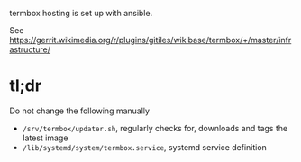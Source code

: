 termbox hosting is set up with ansible.

See https://gerrit.wikimedia.org/r/plugins/gitiles/wikibase/termbox/+/master/infrastructure/

# tl;dr

Do not change the following manually

* `/srv/termbox/updater.sh`, regularly checks for, downloads and tags the latest image
* `/lib/systemd/system/termbox.service`, systemd service definition
